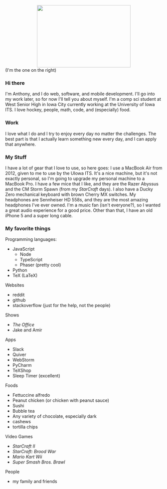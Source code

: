 
<center><img src="https://dl.dropbox.com/s/0uyly3hr30l28w5/Photo%20Aug%2008%2C%203%2009%2026%20PM.jpeg?dl=0" style="height: 200px; width: 300px" class="img-thumbnail"/></center>
(I'm the one on the right)

### Hi there
I'm Anthony, and I do web, software, and mobile development. I'll go into my work later, so for now I'll tell you about
myself. I'm a comp sci student at West Senior High in Iowa City currently working at the University of Iowa ITS. 
I love hockey, people, math, code, and (especially) food.

### Work
I love what I do and I try to enjoy every day no matter the challenges. The best part is that I actually learn something
new every day, and I can apply that anywhere.

### My Stuff
I have a lot of gear that I love to use, so here goes: I use a MacBook Air from 2012, given to me to use by the UIowa ITS.
It's a nice machine, but it's not exactly personal, so I'm going to upgrade my personal machine to a MacBook Pro. I have
a few mice that I like, and they are the Razer Abyssus and the CM Storm Spawn (from my *StarCraft* days). I also have a
Ducky Zero mechanical keyboard with brown Cherry MX switches. My headphones are Sennheiser HD 558s, and they are the most
amazing headphones I've ever owned. I'm a music fan (isn't everyone?), so I wanted a great audio experience for a good price.
Other than that, I have an old iPhone 5 and a super long cable.

### My favorite things

Programming languages:
* JavaScript
    * Node
    * TypeScript
    * Phaser (pretty cool)
* Python
* TeX (LaTeX)

Websites
* reddit
* github
* stackoverflow (just for the help, not the people)

Shows
* *The Office*
* Jake and Amir

Apps
* Slack
* Quiver
* WebStorm
* PyCharm
* TeXShop
* Sleep Timer (excellent)

Foods
* Fettuccine alfredo
* Peanut chicken (or chicken with peanut sauce)
* Sushi
* Bubble tea
* Any variety of chocolate, especially dark
* cashews
* tortilla chips

Video Games
* *StarCraft II*
* *StarCraft: Brood War*
* *Mario Kart Wii*
* *Super Smash Bros. Brawl*

People
* my family and friends